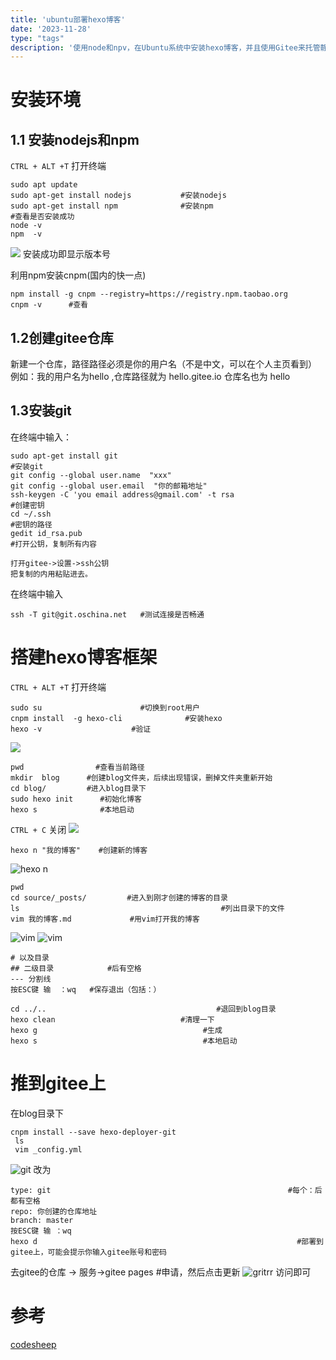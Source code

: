 ```yaml
---
title: 'ubuntu部署hexo博客'
date: '2023-11-28' 
type: "tags"
description: '使用node和npv，在Ubuntu系统中安装hexo博客，并且使用Gitee来托管静态页面。'
---
```

# 安装环境
## 1.1 安装nodejs和npm
`CTRL + ALT +T`  打开终端
```shell
sudo apt update 
sudo apt-get install nodejs           #安装nodejs
sudo apt-get install npm              #安装npm
#查看是否安装成功
node -v
npm  -v
```
![](https://gitee.com/hellohehe1/photo/raw/master/202211201656278.png)
安装成功即显示版本号

利用npm安装cnpm(国内的快一点)
```shell
npm install -g cnpm --registry=https://registry.npm.taobao.org
cnpm -v      #查看
```
## 1.2创建gitee仓库
新建一个仓库，路径路径必须是你的用户名（不是中文，可以在个人主页看到）
例如：我的用户名为hello ,仓库路径就为  hello.gitee.io 
仓库名也为 hello

## 1.3安装git
在终端中输入：
```shell
sudo apt-get install git                                                               #安装git
git config --global user.name  "xxx"
git config --global user.email  "你的邮箱地址"
ssh-keygen -C 'you email address@gmail.com' -t rsa                                    #创建密钥
cd ~/.ssh                                                                              #密钥的路径
gedit id_rsa.pub                                                                      #打开公钥，复制所有内容
```
	打开gitee->设置->ssh公钥
	把复制的内用粘贴进去。

在终端中输入
```shell
ssh -T git@git.oschina.net   #测试连接是否畅通
```
# 搭建hexo博客框架
`CTRL + ALT +T`  打开终端
```shell
sudo su                      #切换到root用户
cnpm install  -g hexo-cli              #安装hexo
hexo -v                    #验证
```
![](https://gitee.com/hellohehe1/photo/raw/master/202211201656279.png)

```shell
pwd                #查看当前路径
mkdir  blog      #创建blog文件夹，后续出现错误，删掉文件夹重新开始
cd blog/         #进入blog目录下
sudo hexo init      #初始化博客
hexo s              #本地启动
```
`CTRL + C` 关闭
![](https://gitee.com/hellohehe1/photo/raw/master/202211201656280.png)

```shell
hexo n "我的博客"    #创建新的博客
```
![hexo n](https://gitee.com/hellohehe1/photo/raw/master/202211201656281.png)
```shell
pwd
cd source/_posts/         #进入到刚才创建的博客的目录
ls                                             #列出目录下的文件
vim 我的博客.md             #用vim打开我的博客
```
![vim](https://gitee.com/hellohehe1/photo/raw/master/202211201656282.png)
![vim](https://gitee.com/hellohehe1/photo/raw/master/202211201656283.png)

```shell
# 以及目录
## 二级目录            #后有空格
--- 分割线
按ESC键 输  ：wq   #保存退出（包括：）
```

```shell
cd ../..                                      #退回到blog目录
hexo clean                            #清理一下
hexo g                                     #生成
hexo s                                     #本地启动
```
# 推到gitee上
在blog目录下
```shell
cnpm install --save hexo-deployer-git 
 ls
 vim _config.yml
```
![git](https://gitee.com/hellohehe1/photo/raw/master/202211201656284.png)
改为

```shell
type: git                                                     #每个：后都有空格
repo: 你创建的仓库地址
branch: master
按ESC键 输 ：wq
hexo d                                                          #部署到gitee上，可能会提示你输入gitee账号和密码
```
去gitee的仓库  ->  服务->gitee pages             #申请，然后点击更新
![gritrr](https://gitee.com/hellohehe1/photo/raw/master/202211201656285.png)
访问即可






# 参考

[codesheep](https://www.bilibili.com/video/BV1Yb411a7ty?spm_id_from=333.337.search-card.all.click "codesheep")
